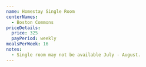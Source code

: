 ```yaml
---
name: Homestay Single Room
centerNames:
  - Boston Commons
priceDetails:
  price: 325
  payPeriod: weekly
mealsPerWeek: 16
notes:
  - Single room may not be available July - August.
---
```

